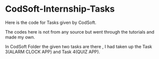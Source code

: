 # CodSoft-Internship-Tasks
Here is the code for Tasks given by CodSoft.

The codes here is not from any source but went through the tutorials and made my own.

In CodSoft Folder the given two tasks are there , I had taken up the Task 3(ALARM CLOCK APP) and Task 4(QUIZ APP).
